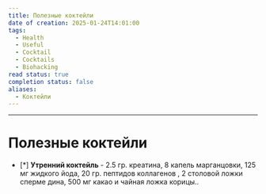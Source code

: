 ```yaml
---
title: Полезные коктейли
date of creation: 2025-01-24T14:01:00
tags:
  - Health
  - Useful
  - Cocktail
  - Cocktails
  - Biohacking
read status: true
completion status: false
aliases:
  - Коктейли
---
```

---
# Полезные коктейли

- [*] **Утренний коктейль** - 2.5 гр. креатина, 8 капель марганцовки, 125 мг жидкого йода, 20 гр. пептидов коллагенов , 2 столовой ложки сперме дина, 500 мг какао и чайная ложка корицы..

